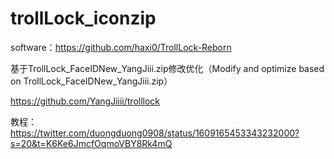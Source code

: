 # trollLock_iconzip

software：https://github.com/haxi0/TrollLock-Reborn

基于TrollLock_FaceIDNew_YangJiii.zip修改优化（Modify and optimize based on TrollLock_FaceIDNew_YangJiii.zip）

https://github.com/YangJiiii/trolllock

教程：https://twitter.com/duongduong0908/status/1609165453343232000?s=20&t=K6Ke6JmcfOqmoVBY8Rk4mQ
